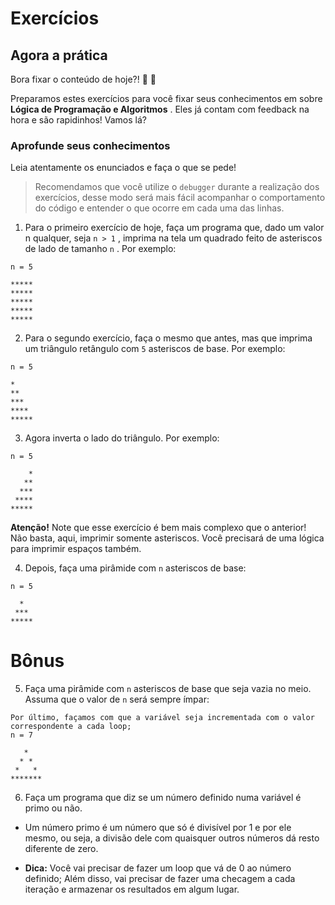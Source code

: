 # Exercícios

## Agora a prática

Bora fixar o conteúdo de hoje?! 🎯 💪

Preparamos estes exercícios para você fixar seus conhecimentos em sobre __Lógica de Programação e Algoritmos__ . Eles já contam com feedback na hora e são rapidinhos! Vamos lá?

### Aprofunde seus conhecimentos

Leia atentamente os enunciados e faça o que se pede!

> Recomendamos que você utilize o ```debugger``` durante a realização dos exercícios, desse modo será mais fácil acompanhar o comportamento do código e entender o que ocorre em cada uma das linhas.

1. Para o primeiro exercício de hoje, faça um programa que, dado um valor n qualquer, seja ```n > 1``` , imprima na tela um quadrado feito de asteriscos de lado de tamanho ```n``` . Por exemplo:

```
n = 5

*****
*****
*****
*****
*****
```

2. Para o segundo exercício, faça o mesmo que antes, mas que imprima um triângulo retângulo com ```5``` asteriscos de base. Por exemplo:

```
n = 5

*
**
***
****
*****
```

3. Agora inverta o lado do triângulo. Por exemplo:

```
n = 5

    *
   **
  ***
 ****
*****
```

__Atenção!__ Note que esse exercício é bem mais complexo que o anterior! Não basta, aqui, imprimir somente asteriscos. Você precisará de uma lógica para imprimir espaços também.

4. Depois, faça uma pirâmide com ```n``` asteriscos de base:

```
n = 5

  *
 ***
*****
```

# Bônus

5. Faça uma pirâmide com ```n``` asteriscos de base que seja vazia no meio. Assuma que o valor de ```n``` será sempre ímpar:

```
Por último, façamos com que a variável seja incrementada com o valor correspondente a cada loop;
n = 7

   *
  * *
 *   *
*******
```

6. Faça um programa que diz se um número definido numa variável é primo ou não.

  * Um número primo é um número que só é divisível por 1 e por ele mesmo, ou seja, a divisão dele com quaisquer outros números dá resto diferente de zero.

  * __Dica:__ Você vai precisar de fazer um loop que vá de 0 ao número definido; Além disso, vai precisar de fazer uma checagem a cada iteração e armazenar os resultados em algum lugar.
